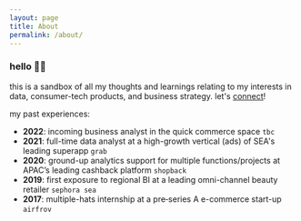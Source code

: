 ```yaml
---
layout: page
title: About
permalink: /about/
---
```


### hello 👋🏼

this is a sandbox of all my thoughts and learnings relating to my interests in data, consumer-tech products, and business strategy.
let's [connect](https://www.linkedin.com/in/royceleh/)!

my past experiences:
* **2022**: incoming business analyst in the quick commerce space `tbc`
* **2021**: full-time data analyst at a high-growth vertical (ads) of SEA's leading superapp `grab`
* **2020**: ground-up analytics support for multiple functions/projects at APAC’s leading cashback platform `shopback`
* **2019**: first exposure to regional BI at a leading omni-channel beauty retailer `sephora sea`
* **2017**: multiple-hats internship at a pre‐series A e-commerce start-up ```airfrov```

